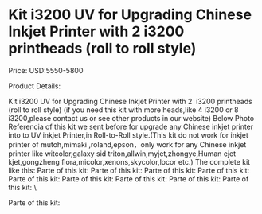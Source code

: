 # Kit i3200 UV for Upgrading Chinese Inkjet Printer with 2 i3200 printheads (roll to roll style)

Price: USD:5550-5800

Product Details:

Kit i3200 UV for Upgrading Chinese Inkjet Printer with 2  i3200 printheads (roll to roll style)
(if you need this kit with more heads,like 4 i3200 or 8 i3200,please contact us or see other products in our website)
Below Photo Referencia of this kit we sent before for upgrade any Chinese inkjet printer into to UV inkjet Printer,in Roll-to-Roll style.(This kit do not work for inkjet printer of mutoh,mimaki ,roland,epson，only work for any Chinese inkjet printer like witcolor,galaxy sid triton,allwin,myjet,zhongye,Human ejet kjet,gongzheng flora,micolor,xenons,skycolor,locor etc.)
The complete kit like this:
Parte of this kit:
Parte of this kit:
Parte of this kit:
Parte of this kit:
Parte of this kit:
Parte of this kit:
Parte of this kit:
Parte of this kit:
Parte of this kit:
\
Parte of this kit: